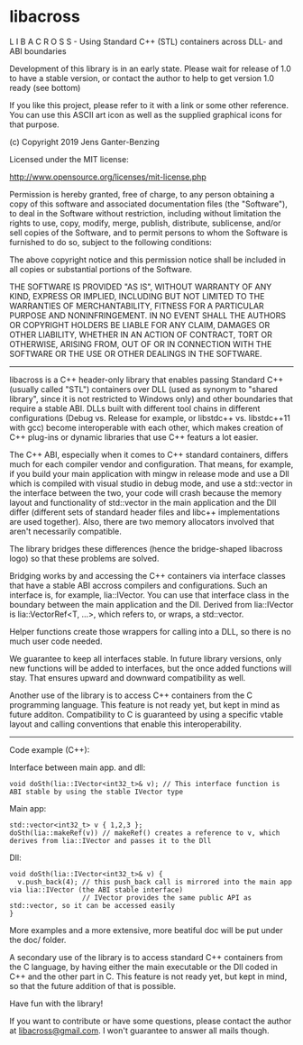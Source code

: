 # libacross

L I B A C R O S S - Using Standard C++ (STL) containers
 across DLL- and ABI boundaries

Development of this library is in an early state. Please wait for release of 1.0 to have
a stable version, or contact the author to help to get version 1.0 ready (see bottom)

If you like this project, please refer to it with a link or
some other reference. You can use this ASCII art icon as well
as the supplied graphical icons for that purpose.

(c) Copyright 2019 Jens Ganter-Benzing

Licensed under the MIT license:

http://www.opensource.org/licenses/mit-license.php

Permission is hereby granted, free of charge, to any person obtaining a copy
of this software and associated documentation files (the "Software"), to deal
in the Software without restriction, including without limitation the rights
to use, copy, modify, merge, publish, distribute, sublicense, and/or sell
copies of the Software, and to permit persons to whom the Software is
furnished to do so, subject to the following conditions:

The above copyright notice and this permission notice shall be included in
all copies or substantial portions of the Software.

THE SOFTWARE IS PROVIDED "AS IS", WITHOUT WARRANTY OF ANY KIND, EXPRESS OR
IMPLIED, INCLUDING BUT NOT LIMITED TO THE WARRANTIES OF MERCHANTABILITY,
FITNESS FOR A PARTICULAR PURPOSE AND NONINFRINGEMENT. IN NO EVENT SHALL THE
AUTHORS OR COPYRIGHT HOLDERS BE LIABLE FOR ANY CLAIM, DAMAGES OR OTHER
LIABILITY, WHETHER IN AN ACTION OF CONTRACT, TORT OR OTHERWISE, ARISING FROM,
OUT OF OR IN CONNECTION WITH THE SOFTWARE OR THE USE OR OTHER DEALINGS IN
THE SOFTWARE.

---

libacross is a C++ header-only library that enables passing Standard C++ (usually called "STL") containers over
DLL (used as synonym to "shared library", since it is not restricted to Windows only) and other boundaries that require a stable ABI. DLLs built with different tool chains in different configurations (Debug vs. Release for example,
or libstdc++ vs. libstdc++11 with gcc)
become interoperable with each other, which makes creation of C++ plug-ins or dynamic libraries that use C++ featurs a lot easier.

The C++ ABI, especially when it comes to C++ standard containers, differs much for each compiler vendor and configuration. That means, for example, if
you build your main application with mingw in release mode and use a Dll which is compiled with visual studio in debug mode, and use a
std::vector in the interface between the two, your code will crash because the memory layout and functionality of std::vector in the main
application and the Dll differ (different sets of standard header files and libc++ implementations are used together). Also, there are
two memory allocators involved that aren't necessarily compatible.

The library bridges these differences (hence the bridge-shaped libacross logo) so that these problems are solved.

Bridging works by and accessing the C++ containers via interface classes that have a stable ABI
accross compilers and configurations. Such an interface is, for example, lia::IVector<T>. You can use that interface class in the boundary
between the main application and the Dll. Derived from lia::IVector is lia::VectorRef<T, ...>, which refers to, or wraps, a std::vector.

Helper functions create those wrappers for calling into a DLL, so there is no much user code needed.

We guarantee to keep all interfaces stable. In future library versions, only new functions will be added to interfaces, but the once added
functions will stay. That ensures upward and downward compatibility as well.

Another use of the library is to access C++ containers from the C programming language. This feature is not ready yet, but kept in mind as future additon.
Compatibility to C is guaranteed by using a specific vtable layout and calling conventions that enable this interoperability.

---

Code example (C++):

Interface between main app. and dll:

    void doSth(lia::IVector<int32_t>& v); // This interface function is ABI stable by using the stable IVector type

Main app:

    std::vector<int32_t> v { 1,2,3 };
    doSth(lia::makeRef(v)) // makeRef() creates a reference to v, which derives from lia::IVector and passes it to the Dll

Dll:

    void doSth(lia::IVector<int32_t>& v) {
      v.push_back(4); // this push_back call is mirrored into the main app via lia::IVector (the ABI stable interface)
                      // IVector provides the same public API as std::vector, so it can be accessed easily
    }

More examples and a more extensive, more beatiful doc will be put under the doc/ folder.

A secondary use of the library is to access standard C++ containers from the C language, by having either the main executable or the Dll coded
in C++ and the other part in C. This feature is not ready yet, but kept in mind, so that the future addition of that is possible.

Have fun with the library!

If you want to contribute or have some questions, please contact the author at libacross@gmail.com.
I won't guarantee to answer all mails though.
